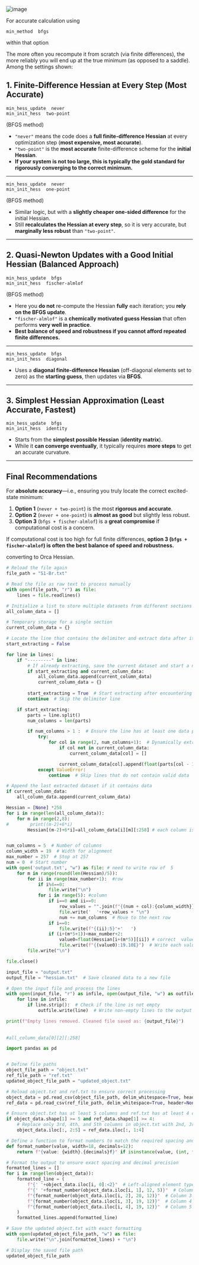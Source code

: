 ![image](https://github.com/user-attachments/assets/4a0c5ce1-ebca-41d0-b5bf-ec83b5b54d2e)

For accurate calculation using

```text
min_method  bfgs
```

within that option

The more often you recompute it from scratch (via finite differences), the more reliably you will end up at the true minimum (as opposed to a saddle). Among the settings shown:

## **1. Finite-Difference Hessian at Every Step (Most Accurate)**

```text
min_hess_update  never 
min_init_hess  two-point
```

(BFGS method)

- `"never"` means the code does a **full finite-difference Hessian** at every optimization step (**most expensive, most accurate**).
- `"two-point"` is the **most accurate** finite-difference scheme for the **initial Hessian**.
- **If your system is not too large, this is typically the gold standard for rigorously converging to the correct minimum.**

---

```text
min_hess_update  never 
min_init_hess  one-point
```

(BFGS method)

- Similar logic, but with a **slightly cheaper one-sided difference** for the initial Hessian.
- Still **recalculates the Hessian at every step**, so it is very accurate, but **marginally less robust** than `"two-point"`.

---

## **2. Quasi-Newton Updates with a Good Initial Hessian (Balanced Approach)**

```text
min_hess_update  bfgs 
min_init_hess  fischer-almlof
```
(BFGS method)

- Here you **do not** re-compute the Hessian **fully** each iteration; you **rely on the BFGS update**.
- `"fischer-almlof"` is a **chemically motivated guess Hessian** that often performs **very well in practice**.
- **Best balance of speed and robustness if you cannot afford repeated finite differences.**

---

```text
min_hess_update  bfgs 
min_init_hess  diagonal
```

- Uses a **diagonal finite-difference Hessian** (off-diagonal elements set to zero) as the **starting guess**, then updates via **BFGS**.

---

## **3. Simplest Hessian Approximation (Least Accurate, Fastest)**

```text
min_hess_update  bfgs 
min_init_hess  identity
```


- Starts from the **simplest possible Hessian** (**identity matrix**).
- While it **can converge eventually**, it typically requires **more steps** to get an accurate curvature.

---

## **Final Recommendations**
For **absolute accuracy**—i.e., ensuring you truly locate the correct excited-state minimum:
1. **Option 1** (`never + two-point`) is the most **rigorous and accurate**.
2. **Option 2** (`never + one-point`) is **almost as good** but slightly less robust.
3. **Option 3** (`bfgs + fischer-almlof`) is a **great compromise** if computational cost is a concern.

If computational cost is too high for full finite differences, **option 3 (`bfgs + fischer-almlof`) is often the best balance of speed and robustness.**


converting to Orca Hessian.

```python
# Reload the file again
file_path = "S1-Br.txt"

# Read the file as raw text to process manually
with open(file_path, "r") as file:
    lines = file.readlines()

# Initialize a list to store multiple datasets from different sections
all_column_data = []

# Temporary storage for a single section
current_column_data = {}

# Locate the line that contains the delimiter and extract data after it
start_extracting = False

for line in lines:
    if "---------" in line:
        # If already extracting, save the current dataset and start a new one
        if start_extracting and current_column_data:
            all_column_data.append(current_column_data)
            current_column_data = {}
 
        start_extracting = True  # Start extracting after encountering delimiter
        continue  # Skip the delimiter line

    if start_extracting:
        parts = line.split()
        num_columns = len(parts)

        if num_columns > 1 :  # Ensure the line has at least one data point
            try:
                for col in range(2, num_columns+1):  # Dynamically extract available columns
                    if col not in current_column_data:
                        current_column_data[col] = []

                    current_column_data[col].append(float(parts[col - 1]))
            except ValueError:
                continue  # Skip lines that do not contain valid data

# Append the last extracted dataset if it contains data
if current_column_data:
    all_column_data.append(current_column_data)

Hessian = [None] *258
for i in range(len(all_column_data)):
    for m in range(2,8):
#        print((m-2)+6*i)
        Hessian[(m-2)+6*i]=all_column_data[i][m][:258] # each column is the matrix


num_columns = 5  # Number of columns
column_width = 19  # Width for alignment
max_number = 257  # Stop at 257
num = 0  # Start number
with open('output.txt', "w") as file: # need to write row of  5
    for m in range(round(len(Hessian)/5)):
        for ii in range(max_number+1):  #row
            if i%4==0:
                file.write("\n")
            for i in range(5): #column  
                if i==0 and ii==0:
                    row_values = "".join(f"{(num + col):{column_width}}" for col in range(num_columns) if (num + col) <= max_number)
                    file.write('  '+row_values + "\n")
                    num += num_columns  # Move to the next row
                if i==0:
                    file.write(f"{(ii):5}"+'   ') 
                if (i+(m*5+1))<max_number+2:
                    value0=float(Hessian[i+(m*5)][ii]) # correct  value0=float(Hessian[i+(m*5+1)][ii]) # correct
                    file.write(f"{(value0):19.10E}")  # Write each value on a new line
        file.write("\n")    

file.close()

input_file = "output.txt"
output_file = "hessian.txt"  # Save cleaned data to a new file

# Open the input file and process the lines
with open(input_file, "r") as infile, open(output_file, "w") as outfile:
    for line in infile:
        if line.strip():  # Check if the line is not empty
            outfile.write(line)  # Write non-empty lines to the output file

print(f"Empty lines removed. Cleaned file saved as: {output_file}")
                
 
#all_column_data[0][2][:258]
```

```python
import pandas as pd


# Define file paths
object_file_path = "object.txt"
ref_file_path = "ref.txt"
updated_object_file_path = "updated_object.txt"

# Reload object.txt and ref.txt to ensure correct processing
object_data = pd.read_csv(object_file_path, delim_whitespace=True, header=None)
ref_data = pd.read_csv(ref_file_path, delim_whitespace=True, header=None)

# Ensure object.txt has at least 5 columns and ref.txt has at least 4 columns
if object_data.shape[1] >= 5 and ref_data.shape[1] >= 4:
    # Replace only 3rd, 4th, and 5th columns in object.txt with 2nd, 3rd, and 4th columns from ref.txt
    object_data.iloc[:, 2:5] = ref_data.iloc[:, 1:4]

# Define a function to format numbers to match the required spacing and decimal precision
def format_number(value, width=18, decimals=12):
    return f"{value: {width}.{decimals}f}" if isinstance(value, (int, float)) else str(value)

# Format the output to ensure exact spacing and decimal precision
formatted_lines = []
for i in range(len(object_data)):
    formatted_line = (
        f"{' '+object_data.iloc[i, 0]:<2}"  # Left-aligned element type (C, N, etc.)
        f"{' '+format_number(object_data.iloc[i, 1], 12, 5)}"  # Column 2: Keep original format (unchanged)
        f"{format_number(object_data.iloc[i, 2], 20, 12)}"  # Column 3
        f"{format_number(object_data.iloc[i, 3], 19, 12)}"  # Column 4
        f"{format_number(object_data.iloc[i, 4], 19, 12)}"  # Column 5
    )
    formatted_lines.append(formatted_line)

# Save the updated object.txt with exact formatting
with open(updated_object_file_path, "w") as file:
    file.write("\n".join(formatted_lines) + "\n")

# Display the saved file path
updated_object_file_path
```


